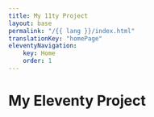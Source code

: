 ```yaml
---
title: My 11ty Project
layout: base
permalink: "/{{ lang }}/index.html"
translationKey: "homePage"
eleventyNavigation:
    key: Home
    order: 1
---
```

# My Eleventy Project
